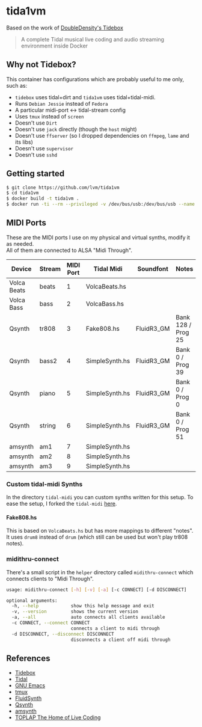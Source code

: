 # tida1vm

Based on the work of [DoubleDensity's Tidebox](https://github.com/DoubleDensity/tidebox)

> A complete Tidal musical live coding and audio streaming environment inside Docker

## Why not Tidebox?

This container has configurations which are probably useful to me only, such as:

* `tidebox` uses tidal+dirt and `tida1vm` uses tidal+tidal-midi.
* Runs `Debian Jessie` instead of `Fedora`
* A particular midi-port <-> tidal-stream config
* Uses `tmux` instead of `screen`
* Doesn't use `Dirt`
* Doesn't use `jack` directly (though the `host` might)
* Doesn't use `ffserver` (so I dropped dependencies on `ffmpeg`, `lame` and its libs)
* Doesn't use `supervisor`
* Doesn't use `sshd`

## Getting started

```bash  
$ git clone https://github.com/lvm/tida1vm
$ cd tida1vm
$ docker build -t tida1vm .
$ docker run -ti --rm --privileged -v /dev/bus/usb:/dev/bus/usb --name tida1vm tida1vm
```

## MIDI Ports

These are the MIDI ports I use on my physical and virtual synths, modify it as needed.  
All of them are connected to ALSA "Midi Through".  

| Device      | Stream | MIDI Port | Tidal Midi     | Soundfont  | Notes              |
| ------------| ------ | --------- | -------------- | ---------- | ------------------ |
| Volca Beats | beats  | 1         | VolcaBeats.hs  |            |                    |
| Volca Bass  | bass   | 2         | VolcaBass.hs   |            |                    |
| Qsynth      | tr808  | 3         | Fake808.hs     | FluidR3_GM | Bank 128 / Prog 25 |
| Qsynth      | bass2  | 4         | SimpleSynth.hs | FluidR3_GM | Bank 0 / Prog 39   |
| Qsynth      | piano  | 5         | SimpleSynth.hs | FluidR3_GM | Bank 0 / Prog 0    |
| Qsynth      | string | 6         | SimpleSynth.hs | FluidR3_GM | Bank 0 / Prog 51   |
| amsynth     | am1    | 7         | SimpleSynth.hs |            |                    |
| amsynth     | am2    | 8         | SimpleSynth.hs |            |                    |
| amsynth     | am3    | 9         | SimpleSynth.hs |            |                    |

### Custom tidal-midi Synths

In the directory `tidal-midi` you can custom synths written for this setup.
To ease the setup, I forked the `tidal-midi` [here](https://github.com/lvm/tidal-midi).

#### Fake808.hs

This is based on `VolcaBeats.hs` but has more mappings to different "notes".  
It uses `drum8` instead of `drum` (which still can be used but won't play tr808 notes).

### midithru-connect

There's a small script in the `helper` directory called `midithru-connect` which connects clients to "Midi Through".

```bash
usage: midithru-connect [-h] [-v] [-a] [-c CONNECT] [-d DISCONNECT]

optional arguments:
  -h, --help            show this help message and exit
  -v, --version         shows the current version
  -a, --all             auto connects all clients available
  -c CONNECT, --connect CONNECT
                        connects a client to midi through
  -d DISCONNECT, --disconnect DISCONNECT
                        disconnects a client off midi through
```

## References

- [Tidebox](https://github.com/DoubleDensity/tidebox)
- [Tidal](http://tidal.lurk.org)
- [GNU Emacs](https://www.gnu.org/software/emacs/)
- [tmux](https://tmux.github.io/)
- [FluidSynth](http://www.fluidsynth.org/)
- [Qsynth](http://qsynth.sourceforge.net/qsynth-index.html)
- [amsynth](https://amsynth.github.io/)
- [TOPLAP The Home of Live Coding](http://toplap.org/)
